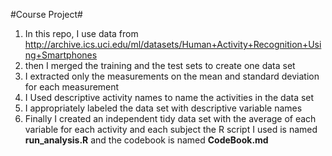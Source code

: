 #Course Project#
1. In this repo, I use data from http://archive.ics.uci.edu/ml/datasets/Human+Activity+Recognition+Using+Smartphones
2. then I merged the training and the test sets to create one data set
3. I extracted only the measurements on the mean and standard deviation for each measurement
4. I Used descriptive activity names to name the activities in the data set
5. I appropriately labeled the data set with descriptive variable names
6. Finally I created an independent tidy data set with the average of each variable for each activity and each subject
the R script I used is named **run_analysis.R** and the codebook is named **CodeBook.md**
